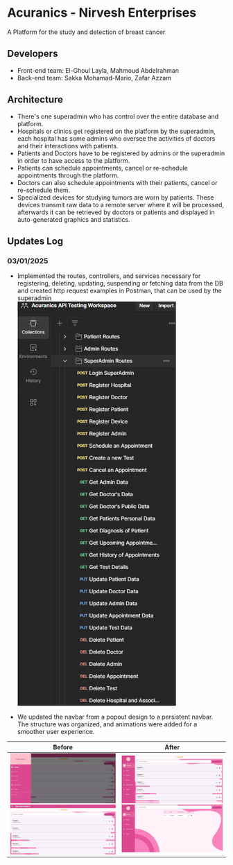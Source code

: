 # Acuranics - Nirvesh Enterprises 
A Platform for the study and detection of breast cancer

## Developers

- Front-end team: El-Ghoul Layla, Mahmoud Abdelrahman  
- Back-end team: Sakka Mohamad-Mario, Zafar Azzam

## Architecture

- There's one superadmin who has control over the entire database and platform.
- Hospitals or clinics get registered on the platform by the superadmin, each hospital has some admins who oversee the activities of doctors and their interactions with patients.
- Patients and Doctors have to be registered by admins or the superadmin in order to have access to the platform.
- Patients can schedule appointments, cancel or re-schedule appointments through the platform.
- Doctors can also schedule appointments with their patients, cancel or re-schedule them.
- Specialized devices for studying tumors are worn by patients. These devices transmit raw data to a remote server where it will be processed, afterwards it can be retrieved by doctors or patients and displayed in auto-generated graphics and statistics.

## Updates Log
### 03/01/2025

- Implemented the routes, controllers, and services necessary for registering, deleting, updating, suspending or fetching data from the DB and created http request examples in Postman, that can be used by the superadmin  
![superadmin example http requests in postman](updates_pics/Superadmins_routes_Postman.png)

- We updated the navbar from a popout design to a persistent navbar. The structure was organized, and animations were added for a smoother user experience.

| Before                                                                                             | After                                                                                              |
|----------------------------------------------------------------------------------------------------|---------------------------------------------------------------------------------------------------|
| ![Popout Navbar 1](updates_pics/popout_navbar_1.png) ![Popout Navbar 2](updates_pics/popout_navbar2.png) | ![Persistent Navbar 1](updates_pics/persistent_navbar1.png) ![Persistent Navbar 2](updates_pics/persistent_navbar2.png) |



